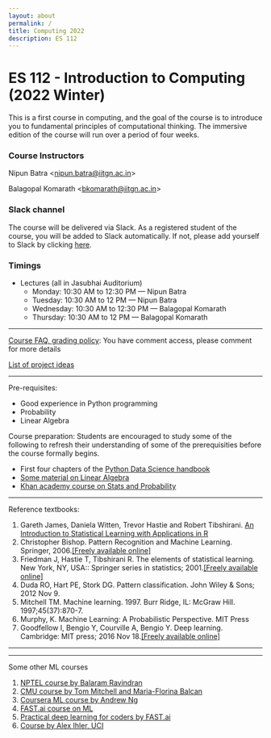 ```yaml
---
layout: about
permalink: /
title: Computing 2022
description: ES 112
---
```


# ES 112 - Introduction to Computing (2022 Winter)

This is a first course in computing, and the goal of the course is to introduce you to fundamental principles of computational thinking. The immersive edition of the course will run over a period of four weeks. 

### Course Instructors

Nipun Batra <[nipun.batra@iitgn.ac.in](mailto:nipun.batra@iitgn.ac.in)>

Balagopal Komarath <[bkomarath@iitgn.ac.in](mailto:bkomarath@iitgn.ac.in)>

### Slack channel

The course will be delivered via Slack. As a registered student of the course, you will be added to Slack automatically. If not, please add yourself to Slack by clicking [here](https://join.slack.com/t/slack-v4e4710/shared_invite/zt-1jcu38grm-TxYbLQj0AYiVB0CVLQrrHg).

### Timings

- Lectures (all in Jasubhai Auditorium)
    - Monday: 10:30 AM to 12:30 PM — Nipun Batra
    - Tuesday: 10:30 AM to 12 PM — Nipun Batra
    - Wednesday: 10:30 AM to 12:30 PM — Balagopal Komarath
    - Thursday: 10:30 AM to 12 PM — Balagopal Komarath



* * * 
[Course FAQ, grading policy](https://docs.google.com/document/d/1b5tH20Dlv0JePa0QclL5TpgcPWX3Eu-QEHak1rSUecI/edit): You have comment access, please comment for more details

[List of project ideas](https://docs.google.com/spreadsheets/d/1SJnrhMxo9rzAtPECMtfwnBzvOWTPEvHodeZWXBH-oPU/edit#gid=0)


* * *

Pre-requisites:

*   Good experience in Python programming
*   Probability
*   Linear Algebra

Course preparation: Students are encouraged to study some of the following to refresh their understanding of some of the prerequisities before the course formally begins.  

*   First four chapters of the [Python Data Science handbook](https://jakevdp.github.io/PythonDataScienceHandbook/)
*   [Some material on Linear Algebra](https://machinelearningmastery.com/linear-algebra-machine-learning/)
*   [Khan academy course on Stats and Probability](https://www.khanacademy.org/math/statistics-probability)

* * *

Reference textbooks:

1.  Gareth James, Daniela Witten, Trevor Hastie and Robert Tibshirani. [An Introduction to Statistical Learning with Applications in R](http://www-bcf.usc.edu/~gareth/ISL/)
2.  Christopher Bishop. Pattern Recognition and Machine Learning. Springer, 2006.[\[Freely available online\]](https://www.microsoft.com/en-us/research/uploads/prod/2006/01/Bishop-Pattern-Recognition-and-Machine-Learning-2006.pdf)
3.  Friedman J, Hastie T, Tibshirani R. The elements of statistical learning. New York, NY, USA:: Springer series in statistics; 2001.[\[Freely available online\]](https://web.stanford.edu/~hastie/Papers/ESLII.pdf)
4.  Duda RO, Hart PE, Stork DG. Pattern classification. John Wiley & Sons; 2012 Nov 9.
5.  Mitchell TM. Machine learning. 1997. Burr Ridge, IL: McGraw Hill. 1997;45(37):870-7.
6.  Murphy, K. Machine Learning: A Probabilistic Perspective. MIT Press
7.  Goodfellow I, Bengio Y, Courville A, Bengio Y. Deep learning. Cambridge: MIT press; 2016 Nov 18.[\[Freely available online\]](https://www.deeplearningbook.org/)

* * *


* * *

Some other ML courses

1.  [NPTEL course by Balaram Ravindran](https://www.youtube.com/watch?v=r4sgKrRL2Ys&list=PL1xHD4vteKYVpaIiy295pg6_SY5qznc77)
2.  [CMU course by Tom Mitchell and Maria-Florina Balcan](http://www.cs.cmu.edu/~ninamf/courses/601sp15/lectures.shtml)
3.  [Coursera ML course by Andrew Ng](https://www.coursera.org/learn/machine-learning)
4.  [FAST.ai course on ML](https://course.fast.ai/ml)
5.  [Practical deep learning for coders by FAST.ai](https://course.fast.ai/index.html)
6.  [Course by Alex Ihler, UCI](http://sli.ics.uci.edu/Classes/2015W-273a)

